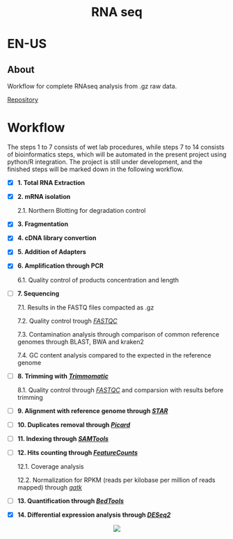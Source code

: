 <div align="center">
<h1>
  RNA seq
  </h1>
  </div>

# EN-US
## About
Workflow for complete RNAseq analysis from .gz raw data.

[Repository](https://github.com/capuccino26/RNAseq)

# Workflow
The steps 1 to 7 consists of wet lab procedures, while steps 7 to 14 consists of bioinformatics steps, which will be automated in the present project using python/R integration. The project is still under development, and the finished steps will be marked down in the following workflow.

- [X] **1. Total RNA Extraction**
- [X] **2. mRNA isolation**

  2.1. Northern Blotting for degradation control
- [X] **3. Fragmentation**
- [X] **4. cDNA library convertion**
- [X] **5. Addition of Adapters**
- [X] **6. Amplification through PCR**

  6.1. Quality control of products concentration and length
- [ ] **7. Sequencing**

  7.1. Results in the FASTQ files compacted as .gz

  7.2. Quality control trough *[FASTQC](https://www.bioinformatics.babraham.ac.uk/projects/fastqc/)*

  7.3. Contamination analysis through comparison of common reference genomes through BLAST, BWA and kraken2

  7.4. GC content analysis compared to the expected in the reference genome
- [ ] **8. Trimming with *[Trimmomatic](http://www.usadellab.org/cms/?page=trimmomatic)***

  8.1. Quality control through *[FASTQC](https://www.bioinformatics.babraham.ac.uk/projects/fastqc/)* and comparsion with results before trimming
- [ ] **9. Alignment with reference genome through *[STAR](https://github.com/alexdobin/STAR)***
- [ ] **10. Duplicates removal through *[Picard](https://broadinstitute.github.io/picard/)***
- [ ] **11. Indexing through *[SAMTools](http://www.htslib.org/)***
- [ ] **12. Hits counting through *[FeatureCounts](http://www.bioconductor.org/packages/release/bioc/html/Rsubread.html)***

  12.1. Coverage analysis

  12.2. Normalization for RPKM (reads per kilobase per million of reads mapped) through *[gatk](https://github.com/broadinstitute/gatk/releases)*
- [ ] **13. Quantification through *[BedTools](https://github.com/arq5x/bedtools2)***
- [X] **14. Differential expression analysis through *[DESeq2](https://bioconductor.org/packages/release/bioc/html/DESeq2.html)***

<div align="center">
  <img src="https://i.imgur.com/sKLJN2b.png">
</div>
